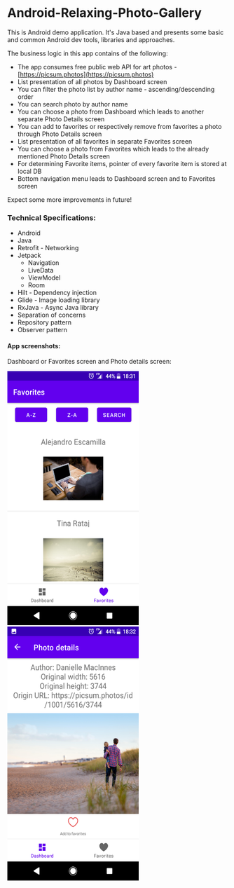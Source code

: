# Android-Relaxing-Photo-Gallery

This is Android demo application. It's Java based and presents some basic and common Android dev tools, libraries and approaches.


The business logic in this app contains of the following:
- The app consumes free public web API for art photos - [https://picsum.photos](https://picsum.photos)
- List presentation of all photos by Dashboard screen 
- You can filter the photo list by author name - ascending/descending order
- You can search photo by author name
- You can choose a photo from Dashboard which leads to another separate Photo Details screen
- You can add to favorites or respectively remove from favorites a photo through Photo Details screen
- List presentation of all favorites in separate Favorites screen
- You can choose a photo from Favorites which leads to the already mentioned Photo Details screen
- For determining Favorite items, pointer of every favorite item is stored at local DB
- Bottom navigation menu leads to Dashboard screen and to Favorites screen

Expect some more improvements in future!

### Technical Specifications:
- Android
- Java
- Retrofit - Networking
- Jetpack
  - Navigation
  - LiveData
  - ViewModel
  - Room
- Hilt - Dependency injection
- Glide - Image loading library
- RxJava - Async Java library 
- Separation of concerns
- Repository pattern
- Observer pattern


#### App screenshots:

Dashboard or Favorites screen and Photo details screen:

<img src="/documentation_resources/app_screenshots/dashboard_favorites_screen.png" width="300" height="580"/> <img src="/documentation_resources/app_screenshots/photo_details_screen.png" width="300" height="580"/>


